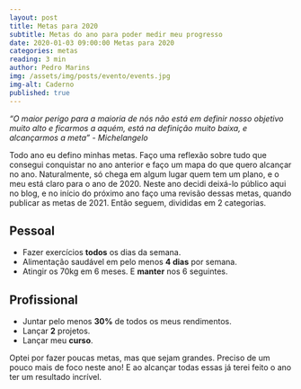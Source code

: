 ```yaml
---
layout: post
title: Metas para 2020
subtitle: Metas do ano para poder medir meu progresso
date: 2020-01-03 09:00:00 Metas para 2020
categories: metas
reading: 3 min
author: Pedro Marins
img: /assets/img/posts/evento/events.jpg
img-alt: Caderno
published: true
---
```




_“O maior perigo para a maioria de nós não está em definir nosso objetivo muito alto e ficarmos a aquém, está na definição muito baixa, e alcançarmos a meta” - Michelangelo_

Todo ano eu defino minhas metas. Faço uma reflexão sobre tudo que consegui conquistar no ano anterior e faço um mapa do que quero alcançar no ano. Naturalmente, só chega em algum lugar quem tem um plano, e o meu está claro para o ano de 2020. Neste ano decidi deixá-lo público aqui no blog, e no início do próximo ano faço uma revisão dessas metas, quando publicar as metas de 2021. Então seguem, divididas em 2 categorias.

## Pessoal
- Fazer exercícios **todos** os dias da semana.
- Alimentação saudável em pelo menos **4 dias** por semana.
- Atingir os 70kg em 6 meses. E **manter** nos 6 seguintes.

## Profissional
- Juntar pelo menos **30%** de todos os meus rendimentos.
- Lançar **2** projetos.
- Lançar meu **curso**.

Optei por fazer poucas metas, mas que sejam grandes. Preciso de um pouco mais de foco neste ano! E ao alcançar todas essas já terei feito o ano ter um resultado incrível.